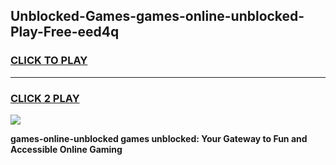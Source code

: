 
## Unblocked-Games-games-online-unblocked-Play-Free-eed4q
<h3>
<a href="https://premium76.site?title=games-online-unblocked&ref=15A">CLICK TO PLAY</a></h3>
<hr>

<h3>
<a href="https://premium76.site?title=games-online-unblocked&ref=15A">CLICK 2 PLAY</a>
  
</h3>

<a href="https://premium76.site?title=games-online-unblocked&ref=15A"><img src="https://clearcache.store/games.png"></a>


**games-online-unblocked games unblocked: Your Gateway to Fun and Accessible Online Gaming**
